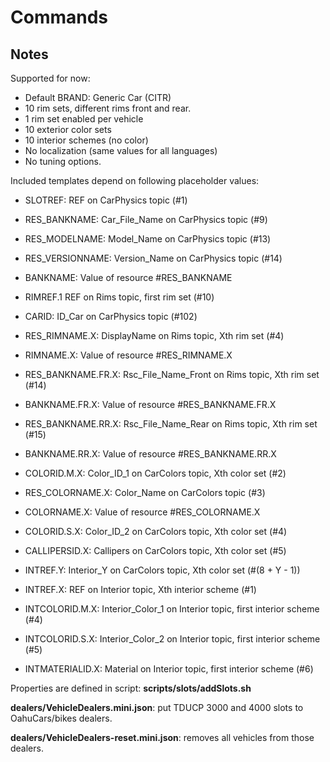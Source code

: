 # Commands

## Notes

Supported for now:

- Default BRAND: Generic Car (CITR)
- 10 rim sets, different rims front and rear.
- 1 rim set enabled per vehicle
- 10 exterior color sets
- 10 interior schemes (no color)
- No localization (same values for all languages)
- No tuning options.

Included templates depend on following placeholder values:

- SLOTREF: REF on CarPhysics topic (#1)
- RES_BANKNAME: Car_File_Name on CarPhysics topic (#9)
- RES_MODELNAME: Model_Name on CarPhysics topic (#13)
- RES_VERSIONNAME: Version_Name on CarPhysics topic (#14)
- BANKNAME: Value of resource #RES_BANKNAME
- RIMREF.1 REF on Rims topic, first rim set (#10)
- CARID: ID_Car on CarPhysics topic (#102)

- RES_RIMNAME.X: DisplayName on Rims topic, Xth rim set (#4)
- RIMNAME.X: Value of resource #RES_RIMNAME.X
- RES_BANKNAME.FR.X: Rsc_File_Name_Front on Rims topic, Xth rim set (#14)
- BANKNAME.FR.X: Value of resource #RES_BANKNAME.FR.X
- RES_BANKNAME.RR.X: Rsc_File_Name_Rear on Rims topic, Xth rim set (#15)
- BANKNAME.RR.X: Value of resource #RES_BANKNAME.RR.X

- COLORID.M.X: Color_ID_1 on CarColors topic, Xth color set (#2)
- RES_COLORNAME.X: Color_Name on CarColors topic (#3)
- COLORNAME.X: Value of resource #RES_COLORNAME.X
- COLORID.S.X: Color_ID_2 on CarColors topic, Xth color set (#4)
- CALLIPERSID.X: Callipers on CarColors topic, Xth color set (#5)
- INTREF.Y: Interior_Y on CarColors topic, Xth color set (#(8 + Y - 1))

- INTREF.X: REF on Interior topic, Xth interior scheme (#1)
- INTCOLORID.M.X: Interior_Color_1 on Interior topic, first interior scheme (#4)
- INTCOLORID.S.X: Interior_Color_2 on Interior topic, first interior scheme (#5)
- INTMATERIALID.X: Material on Interior topic, first interior scheme (#6)

Properties are defined in script: **scripts/slots/addSlots.sh**


**dealers/VehicleDealers.mini.json**: put TDUCP 3000 and 4000 slots to OahuCars/bikes dealers.

**dealers/VehicleDealers-reset.mini.json**: removes all vehicles from those dealers.